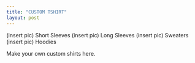 ```yaml
---
title: "CUSTOM TSHIRT"
layout: post
---
```


(insert pic) Short Sleeves
(insert pic) Long Sleeves
(insert pic) Sweaters
(insert pic) Hoodies

Make your own custom shirts here.
